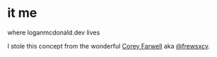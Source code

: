 # it me

where loganmcdonald.dev lives

I stole this concept from the wonderful [Corey Farwell](rwell.org) aka [@frewsxcv](https://github.com/frewsxcv/).